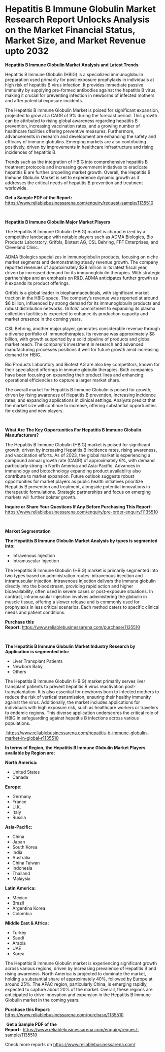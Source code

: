 <p><h1>Hepatitis B Immune Globulin Market Research Report Unlocks Analysis on the Market Financial Status, Market Size, and Market Revenue upto 2032</h1></p><p><strong>Hepatitis B Immune Globulin Market Analysis and Latest Trends</strong></p>
<p><p>Hepatitis B Immune Globulin (HBIG) is a specialized immunoglobulin preparation used primarily for post-exposure prophylaxis in individuals at high risk of hepatitis B virus infection. It provides immediate passive immunity by supplying pre-formed antibodies against the hepatitis B virus, making it crucial for preventing infection in newborns of infected mothers and after potential exposure incidents.</p><p>The Hepatitis B Immune Globulin Market is poised for significant expansion, projected to grow at a CAGR of 9% during the forecast period. This growth can be attributed to rising global awareness regarding hepatitis B prevention, increasing vaccination rates, and a growing number of healthcare facilities offering preventive measures. Furthermore, advancements in research and development are enhancing the safety and efficacy of immune globulins. Emerging markets are also contributing positively, driven by improvements in healthcare infrastructure and rising incidences of hepatitis B. </p><p>Trends such as the integration of HBIG into comprehensive hepatitis B treatment protocols and increasing government initiatives to eradicate hepatitis B are further propelling market growth. Overall, the Hepatitis B Immune Globulin Market is set to experience dynamic growth as it addresses the critical needs of hepatitis B prevention and treatment worldwide.</p></p>
<p><strong>Get a Sample PDF of the Report:&nbsp;</strong> <a href="https://www.reliablebusinessarena.com/enquiry/request-sample/1135510?utm_campaign=2039&utm_medium=2&utm_source=Github&utm_content=ia&utm_term=08032025&utm_id=hepatitis-b-immune-globulin">https://www.reliablebusinessarena.com/enquiry/request-sample/1135510</a></p>
<p>&nbsp;</p>
<p><strong>Hepatitis B Immune Globulin Major Market Players</strong></p>
<p><p>The Hepatitis B Immune Globulin (HBIG) market is characterized by a competitive landscape with notable players such as ADMA Biologics, Bio Products Laboratory, Grifols, Biotest AG, CSL Behring, FFF Enterprises, and Cleveland Clinic. </p><p>ADMA Biologics specializes in immunoglobulin products, focusing on niche market segments and demonstrating steady revenue growth. The company reported revenues of approximately $38 million in its latest fiscal year, driven by increased demand for its immunoglobulin therapies. With strategic partnerships and an emphasis on R&D, ADMA anticipates further growth as it expands its product offerings.</p><p>Grifols is a global leader in biopharmaceuticals, with significant market traction in the HBIG space. The company’s revenue was reported at around $6 billion, influenced by strong demand for its immunoglobulin products and robust distribution networks. Grifols' commitment to expanding its plasma collection facilities is expected to enhance its production capacity and market presence in the coming years.</p><p>CSL Behring, another major player, generates considerable revenue through a diverse portfolio of immunotherapies. Its revenue was approximately $8 billion, with growth supported by a solid pipeline of products and global market reach. The company's investment in research and advanced manufacturing processes positions it well for future growth amid increasing demand for HBIG.</p><p>Bio Products Laboratory and Biotest AG are also key competitors, known for their specialized offerings in immune globulin therapies. Both companies have been focusing on expanding their product lines and enhancing operational efficiencies to capture a larger market share.</p><p>The overall market for Hepatitis B Immune Globulin is poised for growth, driven by rising awareness of Hepatitis B prevention, increasing incidence rates, and expanding applications in clinical settings. Analysts predict that the market size will continue to increase, offering substantial opportunities for existing and new players.</p></p>
<p>&nbsp;</p>
<p><strong>What Are The Key Opportunities For Hepatitis B Immune Globulin Manufacturers?</strong></p>
<p><p>The Hepatitis B Immune Globulin (HBIG) market is poised for significant growth, driven by increasing Hepatitis B incidence rates, rising awareness, and vaccination efforts. As of 2023, the global market is experiencing a compound annual growth rate (CAGR) of approximately 6%, with demand particularly strong in North America and Asia-Pacific. Advances in immunology and biotechnology expanding product availability also contribute to market expansion. Future outlook suggests robust opportunities for market players as public health initiatives prioritize Hepatitis B prevention and treatment, alongside potential innovations in therapeutic formulations. Strategic partnerships and focus on emerging markets will further bolster growth.</p></p>
<p><strong>Inquire or Share Your Questions If Any Before Purchasing This Report:</strong> <a href="https://www.reliablebusinessarena.com/enquiry/pre-order-enquiry/1135510?utm_campaign=2039&utm_medium=2&utm_source=Github&utm_content=ia&utm_term=08032025&utm_id=hepatitis-b-immune-globulin">https://www.reliablebusinessarena.com/enquiry/pre-order-enquiry/1135510</a></p>
<p>&nbsp;</p>
<p><strong>Market Segmentation</strong></p>
<p><strong>The Hepatitis B Immune Globulin Market Analysis by types is segmented into:</strong></p>
<p><ul><li>Intravenous Injection</li><li>Intramuscular Injection</li></ul></p>
<p><p>The Hepatitis B Immune Globulin (HBIG) market is primarily segmented into two types based on administration routes: intravenous injection and intramuscular injection. Intravenous injection delivers the immune globulin directly into the bloodstream, providing rapid action and higher bioavailability, often used in severe cases or post-exposure situations. In contrast, intramuscular injection involves administering the globulin in muscle tissue, offering a slower release and is commonly used for prophylaxis in less critical scenarios. Each method caters to specific clinical needs and patient conditions.</p></p>
<p><strong>Purchase this Report:&nbsp;</strong><a href="https://www.reliablebusinessarena.com/purchase/1135510?utm_campaign=2039&utm_medium=2&utm_source=Github&utm_content=ia&utm_term=08032025&utm_id=hepatitis-b-immune-globulin">https://www.reliablebusinessarena.com/purchase/1135510</a></p>
<p>&nbsp;</p>
<p><strong>The Hepatitis B Immune Globulin Market Industry Research by Application is segmented into:</strong></p>
<p><ul><li>Liver Transplant Patients</li><li>Newborn Baby</li><li>Others</li></ul></p>
<p><p>The Hepatitis B Immune Globulin (HBIG) market primarily serves liver transplant patients to prevent hepatitis B virus reactivation post-transplantation. It is also essential for newborns born to infected mothers to reduce the risk of vertical transmission, ensuring their healthy immunity against the virus. Additionally, the market includes applications for individuals with high exposure risk, such as healthcare workers or travelers to endemic regions. This diverse application underscores the critical role of HBIG in safeguarding against hepatitis B infections across various populations.</p></p>
<p><a href="https://www.reliablebusinessarena.com/hepatitis-b-immune-globulin-market-in-global-r1135510?utm_campaign=2039&utm_medium=2&utm_source=Github&utm_content=ia&utm_term=08032025&utm_id=hepatitis-b-immune-globulin">&nbsp;https://www.reliablebusinessarena.com/hepatitis-b-immune-globulin-market-in-global-r1135510</a></p>
<p><strong>In terms of Region, the Hepatitis B Immune Globulin Market Players available by Region are:</strong></p>
<p>
    <p> <strong> North America: </strong>
        <ul>
            <li>United States</li>
            <li>Canada</li>
        </ul>
        </p> 
    <p> <strong> Europe: </strong>
        <ul>
            <li>Germany</li>
            <li>France</li>
            <li>U.K.</li>
            <li>Italy</li>
            <li>Russia</li>
        </ul>
        </p> 
    <p> <strong> Asia-Pacific: </strong>
        <ul>
            <li>China</li>
            <li>Japan</li>
            <li>South Korea</li>
            <li>India</li>
            <li>Australia</li>
            <li>China Taiwan</li>
            <li>Indonesia</li>
            <li>Thailand</li>
            <li>Malaysia</li>
        </ul>
        </p> 
    <p> <strong> Latin America: </strong>
        <ul>
            <li>Mexico</li>
            <li>Brazil</li>
            <li>Argentina Korea</li>
            <li>Colombia</li>
        </ul>
        </p> 
    <p> <strong> Middle East & Africa: </strong>
        <ul>
            <li>Turkey</li>
            <li>Saudi</li>
            <li>Arabia</li>
            <li>UAE</li>
            <li>Korea</li>
        </ul>
    </p>
    </p>
<p><p>The Hepatitis B Immune Globulin market is experiencing significant growth across various regions, driven by increasing prevalence of Hepatitis B and rising awareness. North America is projected to dominate the market, holding a substantial share of approximately 40%, followed by Europe at around 25%. The APAC region, particularly China, is emerging rapidly, expected to capture about 20% of the market. Overall, these regions are anticipated to drive innovation and expansion in the Hepatitis B Immune Globulin market in the coming years.</p></p>
<p><strong>Purchase this Report: </strong><a href="https://www.reliablebusinessarena.com/purchase/1135510?utm_campaign=2039&utm_medium=2&utm_source=Github&utm_content=ia&utm_term=08032025&utm_id=hepatitis-b-immune-globulin">https://www.reliablebusinessarena.com/purchase/1135510</a></p>
<p>&nbsp;<strong>Get a Sample PDF of the Report:&nbsp;&nbsp;</strong><a href="https://www.reliablebusinessarena.com/enquiry/request-sample/1135510?utm_campaign=2039&utm_medium=2&utm_source=Github&utm_content=ia&utm_term=08032025&utm_id=hepatitis-b-immune-globulin">https://www.reliablebusinessarena.com/enquiry/request-sample/1135510</a></p>
<p><strong></strong></p>
<p>Check more reports on <a href="https://www.reliablebusinessarena.com/?utm_campaign=2039&utm_medium=2&utm_source=Github&utm_content=ia&utm_term=08032025&utm_id=hepatitis-b-immune-globulin">https://www.reliablebusinessarena.com/</a></p>